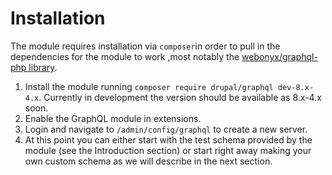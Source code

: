# Installation

The module requires installation via `composer`in order to pull in the dependencies for the module to work ,most notably the [webonyx/graphql-php library](https://github.com/webonyx/graphql-php).

1. Install the module running `composer require drupal/graphql dev-8.x-4.x`. Currently in development the version should be available as 8.x-4.x soon.
2. Enable the GraphQL module in extensions.
3. Login and navigate to `/admin/config/graphql` to create a new server.
4. At this point you can either start with the test schema provided by the module (see the Introduction section) or start right away making your own custom schema as we will describe in the next section.

